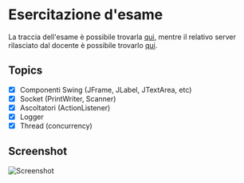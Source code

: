 # Esercitazione d'esame

La traccia dell'esame è possibile trovarla [qui](https://www.diag.uniroma1.it/liberato/progsoft/2019-01-25-testo.pdf), mentre il relativo
server rilasciato dal docente è possibile trovarlo [qui](https://www.diag.uniroma1.it/liberato/progsoft/2019-01-25-server.zip).

## Topics
- [x] Componenti Swing (JFrame, JLabel, JTextArea, etc)
- [x] Socket (PrintWriter, Scanner)
- [x] Ascoltatori (ActionListener)
- [x] Logger
- [x] Thread (concurrency)

## Screenshot
![Screenshot](https://i.imgur.com/8DwaTmX.png)